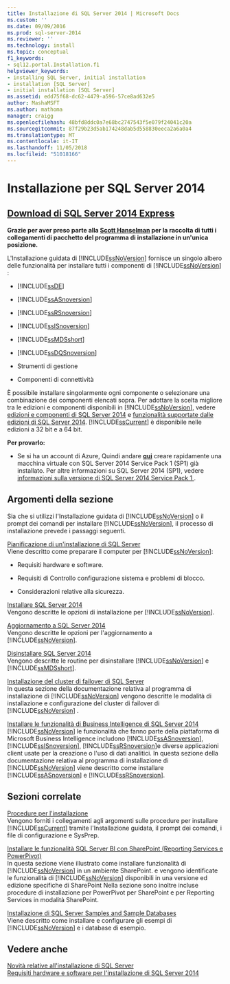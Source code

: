 ```yaml
---
title: Installazione di SQL Server 2014 | Microsoft Docs
ms.custom: ''
ms.date: 09/09/2016
ms.prod: sql-server-2014
ms.reviewer: ''
ms.technology: install
ms.topic: conceptual
f1_keywords:
- sql12.portal.Installation.f1
helpviewer_keywords:
- installing SQL Server, initial installation
- installation [SQL Server]
- initial installation [SQL Server]
ms.assetid: edd75f68-dc62-4479-a596-57ce8ad632e5
author: MashaMSFT
ms.author: mathoma
manager: craigg
ms.openlocfilehash: 48bfd8ddc0a7e68bc2747543f5e079f24041c20a
ms.sourcegitcommit: 87f29b23d5ab174248dab5d558830eeca2a6a0a4
ms.translationtype: MT
ms.contentlocale: it-IT
ms.lasthandoff: 11/05/2018
ms.locfileid: "51018166"
---
```

# <a name="installation-for-sql-server-2014"></a>Installazione per SQL Server 2014
 ## <a name="-download-sql-server-2014-express-httpwwwhanselmancomblogdownloadsqlserverexpressaspx"></a>[ Download di SQL Server 2014 Express ](http://www.hanselman.com/blog/DownloadSQLServerExpress.aspx)
  **Grazie per aver preso parte alla [Scott Hanselman](http://www.hanselman.com/) per la raccolta di tutti i collegamenti di pacchetto del programma di installazione in un'unica posizione.**
  
  L'Installazione guidata di [!INCLUDE[ssNoVersion](../../includes/ssnoversion-md.md)] fornisce un singolo albero delle funzionalità per installare tutti i componenti di [!INCLUDE[ssNoVersion](../../includes/ssnoversion-md.md)] :  
  
-   [!INCLUDE[ssDE](../../includes/ssde-md.md)]  
  
-   [!INCLUDE[ssASnoversion](../../includes/ssasnoversion-md.md)]  
  
-   [!INCLUDE[ssRSnoversion](../../includes/ssrsnoversion-md.md)]  
  
-   [!INCLUDE[ssISnoversion](../../includes/ssisnoversion-md.md)]  
  
-   [!INCLUDE[ssMDSshort](../../includes/ssmdsshort-md.md)]  
  
-   [!INCLUDE[ssDQSnoversion](../../includes/ssdqsnoversion-md.md)]  
  
-   Strumenti di gestione  
  
-   Componenti di connettività  
  
 È possibile installare singolarmente ogni componente o selezionare una combinazione dei componenti elencati sopra. Per adottare la scelta migliore tra le edizioni e componenti disponibili in [!INCLUDE[ssNoVersion](../../includes/ssnoversion-md.md)], vedere [edizioni e componenti di SQL Server 2014](../../sql-server/editions-and-components-of-sql-server-2016.md) e [funzionalità supportate dalle edizioni di SQL Server 2014](../../getting-started/features-supported-by-the-editions-of-sql-server-2014.md). [!INCLUDE[ssCurrent](../../includes/sscurrent-md.md)] è disponibile nelle edizioni a 32 bit e a 64 bit.
 
 **Per provarlo:**  
  
-   Se si ha un account di Azure,  Quindi andare **[qui](https://ms.portal.azure.com/?flight=1#create/Microsoft.SQLServer2016RTMEnterpriseWindowsServer2012R2)** creare rapidamente una macchina virtuale con SQL Server 2014 Service Pack 1 (SP1) già installato. Per altre informazioni su SQL Server 2014 (SP1), vedere [informazioni sulla versione di SQL Server 2014 Service Pack 1 ](https://support.microsoft.com/en-us/kb/3058865).  
  
## <a name="in-this-section"></a>Argomenti della sezione  
 Sia che si utilizzi l'Installazione guidata di [!INCLUDE[ssNoVersion](../../includes/ssnoversion-md.md)] o il prompt dei comandi per installare [!INCLUDE[ssNoVersion](../../includes/ssnoversion-md.md)], il processo di installazione prevede i passaggi seguenti.  
  
 [Pianificazione di un'installazione di SQL Server](../../sql-server/install/planning-a-sql-server-installation.md)  
 Viene descritto come preparare il computer per [!INCLUDE[ssNoVersion](../../includes/ssnoversion-md.md)]:  
  
-   Requisiti hardware e software.  
  
-   Requisiti di Controllo configurazione sistema e problemi di blocco.  
  
-   Considerazioni relative alla sicurezza.  
  
 [Installare SQL Server 2014](install-sql-server.md)  
 Vengono descritte le opzioni di installazione per [!INCLUDE[ssNoVersion](../../includes/ssnoversion-md.md)].  
  
 [Aggiornamento a SQL Server 2014](upgrade-sql-server.md)  
 Vengono descritte le opzioni per l'aggiornamento a [!INCLUDE[ssNoVersion](../../includes/ssnoversion-md.md)].  
  
 [Disinstallare SQL Server 2014](../../sql-server/install/uninstall-sql-server.md)  
 Vengono descritte le routine per disinstallare [!INCLUDE[ssNoVersion](../../includes/ssnoversion-md.md)] e [!INCLUDE[ssMDSshort](../../includes/ssmdsshort-md.md)].  
  
 [Installazione del cluster di failover di SQL Server](../../sql-server/failover-clusters/install/sql-server-failover-cluster-installation.md)  
 In questa sezione della documentazione relativa al programma di installazione di [!INCLUDE[ssNoVersion](../../includes/ssnoversion-md.md)] vengono descritte le modalità di installazione e configurazione del cluster di failover di [!INCLUDE[ssNoVersion](../../includes/ssnoversion-md.md)] .  
  
 [Installare le funzionalità di Business Intelligence di SQL Server 2014](../../sql-server/install/install-sql-server-business-intelligence-features.md)  
 [!INCLUDE[ssNoVersion](../../includes/ssnoversion-md.md)] le funzionalità che fanno parte della piattaforma di Microsoft Business Intelligence includono [!INCLUDE[ssASnoversion](../../includes/ssasnoversion-md.md)], [!INCLUDE[ssISnoversion](../../includes/ssisnoversion-md.md)], [!INCLUDE[ssRSnoversion](../../includes/ssrsnoversion-md.md)]e diverse applicazioni client usate per la creazione o l'uso di dati analitici. In questa sezione della documentazione relativa al programma di installazione di [!INCLUDE[ssNoVersion](../../includes/ssnoversion-md.md)] viene descritto come installare [!INCLUDE[ssASnoversion](../../includes/ssasnoversion-md.md)] e [!INCLUDE[ssRSnoversion](../../includes/ssrsnoversion-md.md)].  
  
## <a name="related-sections"></a>Sezioni correlate  
 [Procedure per l'installazione](../../sql-server/install/installation-how-to-topics.md)  
 Vengono forniti i collegamenti agli argomenti sulle procedure per installare [!INCLUDE[ssCurrent](../../includes/sscurrent-md.md)] tramite l'Installazione guidata, il prompt dei comandi, i file di configurazione e SysPrep.  
  
 [Installare le funzionalità SQL Server BI con SharePoint &#40;Reporting Services e PowerPivot&#41;](../../sql-server/install/install-sql-server-bi-features-sharepoint-powerpivot-reporting-services.md)  
 In questa sezione viene illustrato come installare funzionalità di [!INCLUDE[ssNoVersion](../../includes/ssnoversion-md.md)] in un ambiente SharePoint. e vengono identificate le funzionalità di [!INCLUDE[ssNoVersion](../../includes/ssnoversion-md.md)] disponibili in una versione ed edizione specifiche di SharePoint Nella sezione sono inoltre incluse procedure di installazione per PowerPivot per SharePoint e per Reporting Services in modalità SharePoint.  
  
 [Installazione di SQL Server Samples and Sample Databases](http://sqlserversamples.codeplex.com/)  
 Viene descritto come installare e configurare gli esempi di [!INCLUDE[ssNoVersion](../../includes/ssnoversion-md.md)] e i database di esempio.  
  
## <a name="see-also"></a>Vedere anche  
 [Novità relative all'installazione di SQL Server](../../sql-server/install/what-s-new-in-sql-server-installation.md)   
 [Requisiti hardware e software per l'installazione di SQL Server 2014](../../sql-server/install/hardware-and-software-requirements-for-installing-sql-server.md)  
  
  
